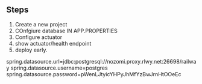 ## Steps

1. Create a new project
2. COnfgiure database IN APP.PROPERTIES
3. Configure actuator
4. show actuator/health endpoint
5. deploy early.

















spring.datasource.url=jdbc:postgresql://nozomi.proxy.rlwy.net:26698/railway
spring.datasource.username=postgres
spring.datasource.password=pWenLJtyicYHPyJhMfYzBwJrnHtOOeEc